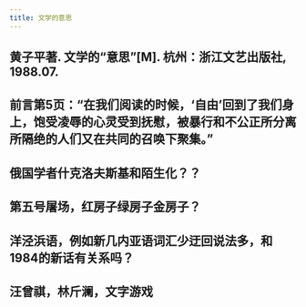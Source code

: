 ```yaml
---
title: 文学的意思
---
```


## 黄子平著. 文学的“意思”[M]. 杭州：浙江文艺出版社, 1988.07.
## 前言第5页：“在我们阅读的时候，‘自由’回到了我们身上，饱受凌辱的心灵受到抚慰，被暴行和不公正所分离所隔绝的人们又在共同的召唤下聚集。”
## 俄国学者什克洛夫斯基和陌生化？？
## 第五号屠场，红房子绿房子金房子？
## 洋泾浜语，例如新几内亚语词汇少迂回说法多，和1984的新话有关系吗？
## 汪曾祺，林斤澜，文字游戏
##
